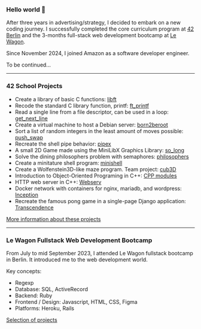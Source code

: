 ### Hello world 👋

<!--
**mdarbois/mdarbois** is a ✨ _special_ ✨ repository because its `README.md` (this file) appears on your GitHub profile.

Here are some ideas to get you started:

- 🔭 I’m currently working on ...
- 🌱 I’m currently learning ...
- 👯 I’m looking to collaborate on ...
- 🤔 I’m looking for help with ...
- 💬 Ask me about ...
- 📫 How to reach me: ...
- 😄 Pronouns: ...
- ⚡ Fun fact: ...
-->
After three years in advertising/strategy, I decided to embark on a new coding journey. I successfully completed the core curriculum program at [42 Berlin](https://42berlin.de) and  the 3-months full-stack web development bootcamp at [Le Wagon](https://www.lewagon.com/berlin/web-development-course). 

Since November 2024, I joined Amazon as a software developer engineer. 

To be continued...

-----

### 42 School Projects

- Create a library of basic C functions: [libft](https://github.com/mdarbois/42/tree/main/0.0%20Libft)
- Recode the standard C library function, printf: [ft_printf](https://github.com/mdarbois/42/tree/main/1.0%20Ft_printf)
- Read a single line from a file descriptor, can be used in a loop: [get_next_line](https://github.com/mdarbois/42/tree/main/1.1%20Get_next_line)
- Create a virtual machine to host a Debian server: [born2beroot](https://github.com/mdarbois/42/tree/main/1.2%20Born2beroot)
- Sort a list of random integers in the least amount of moves possible: [push_swap](https://github.com/mdarbois/42/tree/main/2.0%20Push_swap)
- Recreate the shell pipe behavior: [pipex](https://github.com/mdarbois/42/tree/main/2.1%20Pipex)
- A small 2D Game made using the MiniLibX Graphics Library: [so_long](https://github.com/mdarbois/42/tree/main/2.2%20So_long)
- Solve the dining philosophers problem with semaphores: [philosophers](https://github.com/mdarbois/42/tree/main/3.0%20Philosophers)
- Create a minitature shell program: [minishell](https://github.com/mdarbois/42/tree/main/3.1%20Minishell)
- Create a Wolfenstein3D-like maze program. Team project: [cub3D](https://github.com/mdarbois/42/tree/main/4.1%20Cub3D)
- Introduction to Object-Oriented Programing in C++: [CPP modules](https://github.com/mdarbois/42/tree/main/4.0%20CPP%20Modules)
- HTTP web server in C++: [Webserv](https://github.com/mdarbois/42_webserv)
- Docker network with containers for nginx, mariadb, and wordpress: [Inception](https://github.com/mdarbois/42_Inception/tree/main)
- Recreate the famous pong game in a single-page Django application: [Transcendence](https://github.com/Linuswidmer/42_transcendence)
  
[More information about these projects](https://github.com/mdarbois/42)

-----

### Le Wagon Fullstack Web Development Bootcamp

From July to mid September 2023, I attended Le Wagon fullstack bootcamp in Berlin. It introduced me to the web development world.

Key concepts:
- Regexp
- Database: SQL, ActiveRecord
- Backend: Ruby
- Frontend / Design: Javascript, HTML, CSS, Figma
- Platforms: Heroku, Rails

[Selection of projects](https://github.com/mdarbois/LeWagon-fullstack)
